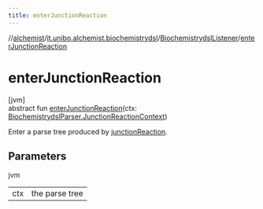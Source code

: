 ```yaml
---
title: enterJunctionReaction
---
```

//[alchemist](../../../index.html)/[it.unibo.alchemist.biochemistrydsl](../index.html)/[BiochemistrydslListener](index.html)/[enterJunctionReaction](enter-junction-reaction.html)



# enterJunctionReaction



[jvm]\
abstract fun [enterJunctionReaction](enter-junction-reaction.html)(ctx: [BiochemistrydslParser.JunctionReactionContext](../-biochemistrydsl-parser/-junction-reaction-context/index.html))



Enter a parse tree produced by [junctionReaction](../-biochemistrydsl-parser/junction-reaction.html).



## Parameters


jvm

| | |
|---|---|
| ctx | the parse tree |




